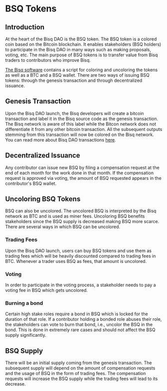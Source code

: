 # BSQ Tokens

## Introduction
At the heart of the Bisq DAO is the BSQ token. The BSQ token is a colored coin based on the Bitcoin blockchain. It enables stakeholders (BSQ holders) to participate in the Bisq DAO in many ways such as making proposals, voting, etc. The main purpose of BSQ tokens is to transfer value from Bisq traders to contributors who improve Bisq. 

[The Bisq software](bisqsoftware.md) contains a script for coloring and uncoloring the tokens as well as a BTC and a BSQ wallet. There are two ways of issuing BSQ tokens: through the genesis transaction and through decentralized issuance.

## Genesis Transaction
Upon the Bisq DAO launch, the Bisq developers will create a bitcoin transaction and label it in the Bisq source code as the genesis transaction. The Bisq network is aware of this label while the Bitcon network does not differentiate it from any other bitcoin transaction. All the subsequent outputs stemming from this transaction will now be colored on the Bisq network. You can read more about Bisq DAO transactions [here](bisdaoqtx.md).

## Decentralized Issuance
Any contributor can issue new BSQ by filing a compensation request at the end of each month for the work done in that month. If the compensation request is approved via voting, the amount of BSQ requested appears in the contributor's BSQ wallet.

## Uncoloring BSQ Tokens
BSQ can also be uncolored. The uncolored BSQ is interpreted by the Bisq network as BTC and is used as miner fees. Uncoloring BSQ benefits stakeholders since the BSQ supply is decreased making BSQ more scarce. There are several ways in which BSQ can be uncolored.

### Trading Fees
Upon the Bisq DAO launch, users can buy BSQ tokens and use them as trading fees which will be heavily discounted compared to trading fees in BTC. Whenever a trader uses BSQ as fees, that amount is uncolored.

### Voting
In order to participate in the voting process, a stakeholder needs to pay a voting fee in BSQ which gets uncolored.

### Burning a bond
Certain high stake roles require a bond in BSQ which is locked for the duration of that role. If a contributor holding a bonded role abuses their role, the stakeholders can vote to burn that bond, i.e., uncolor the BSQ in the bond. This is done in extremely rare cases and should not affect the BSQ supply significantly.

## BSQ Supply
There will be an initial supply coming from the genesis transaction. The subsequent supply will depend on the amount of compensation requests and the usage of BSQ in the form of trading fees. The compensation requests will increase the BSQ supply while the trading fees will lead to its decrease. 



